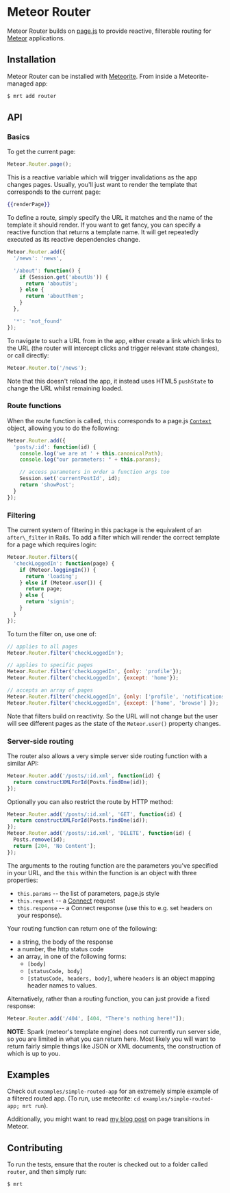 # Meteor Router

Meteor Router builds on [page.js](https://github.com/visionmedia/page.js) to provide reactive, filterable routing for [Meteor](http://www.meteor.com/) applications.

## Installation

Meteor Router can be installed with [Meteorite](https://github.com/oortcloud/meteorite/). From inside a Meteorite-managed app:

``` sh
$ mrt add router
```

## API

### Basics

To get the current page:

``` javascript
Meteor.Router.page();
```

This is a reactive variable which will trigger invalidations as the app changes pages. Usually, you'll just want to render the template that corresponds to the current page:

``` handlebars
{{renderPage}}
```

To define a route, simply specify the URL it matches and the name of the template it should render. If you want to get fancy, you can specify a reactive function that returns a template name. It will get repeatedly executed as its reactive dependencies change.

``` javascript
Meteor.Router.add({
  '/news': 'news',

  '/about': function() {
    if (Session.get('aboutUs')) {
      return 'aboutUs';
    } else {
      return 'aboutThem';
    }
  },

  '*': 'not_found'
});
```

To navigate to such a URL from in the app, either create a link which links to the URL (the router will intercept clicks and trigger relevant state changes), or call directly:

``` javascript
Meteor.Router.to('/news');
```

Note that this doesn't reload the app, it instead uses HTML5 `pushState` to change the URL whilst remaining loaded.

### Route functions

When the route function is called, `this` corresponds to a page.js [`Context`](https://github.com/visionmedia/page.js#context) object, allowing you to do the following:

``` javascript
Meteor.Router.add({
  'posts/:id': function(id) {
    console.log('we are at ' + this.canonicalPath);
    console.log("our parameters: " + this.params);

    // access parameters in order a function args too
    Session.set('currentPostId', id);
    return 'showPost';
  }
});
```

### Filtering

The current system of filtering in this package is the equivalent of an `after\_filter` in Rails. To add a filter which will render the correct template for a page which requires login:

``` javascript
Meteor.Router.filters({
  'checkLoggedIn': function(page) {
    if (Meteor.loggingIn()) {
      return 'loading';
    } else if (Meteor.user()) {
      return page;
    } else {
      return 'signin';
    }
  }
});
```

To turn the filter on, use one of:

``` javascript
// applies to all pages
Meteor.Router.filter('checkLoggedIn');

// applies to specific pages
Meteor.Router.filter('checkLoggedIn', {only: 'profile'});
Meteor.Router.filter('checkLoggedIn', {except: 'home'});

// accepts an array of pages
Meteor.Router.filter('checkLoggedIn', {only: ['profile', 'notifications'] });
Meteor.Router.filter('checkLoggedIn', {except: ['home', 'browse'] });
```

Note that filters build on reactivity. So the URL will not change but the user will see different pages as the state of the `Meteor.user()` property changes.

### Server-side routing

The router also allows a very simple server side routing function with a similar API:

``` javascript
Meteor.Router.add('/posts/:id.xml', function(id) {
  return constructXMLForId(Posts.findOne(id));
});
```

Optionally you can also restrict the route by HTTP method:

``` javascript
Meteor.Router.add('/posts/:id.xml', 'GET', function(id) {
  return constructXMLForId(Posts.findOne(id));
});
Meteor.Router.add('/posts/:id.xml', 'DELETE', function(id) {
  Posts.remove(id);
  return [204, 'No Content'];
});
```

The arguments to the routing function are the parameters you've specified in your URL, and the `this` within the function is an object with three properties:

* `this.params` -- the list of parameters, page.js style
* `this.request` -- a [Connect](http://www.senchalabs.org/connect/) request
* `this.response` -- a Connect response (use this to e.g. set headers on your response).

Your routing function can return one of the following:

* a string, the body of the response
* a number, the http status code
* an array, in one of the following forms:
  * `[body]`
  * `[statusCode, body]`
  * `[statusCode, headers, body]`, where `headers` is an object mapping header names to values.

Alternatively, rather than a routing function, you can just provide a fixed response:

``` javascript
Meteor.Router.add('/404', [404, "There's nothing here!"]);
```

**NOTE**: Spark (meteor's template engine) does not currently run server side, so you are limited in what you can return here. Most likely you will want to return fairly simple things like JSON or XML documents, the construction of which is up to you.

## Examples

Check out `examples/simple-routed-app` for an extremely simple example of a filtered routed app. (To run, use meteorite: `cd examples/simple-routed-app; mrt run`).

Additionally, you might want to read [my blog post](http://bindle.me/blog/index.php/679/page-transitions-in-meteor-getleague-com) on page transitions in Meteor.

## Contributing

To run the tests, ensure that the router is checked out to a folder called `router`, and then simply run:

``` sh
$ mrt
```

